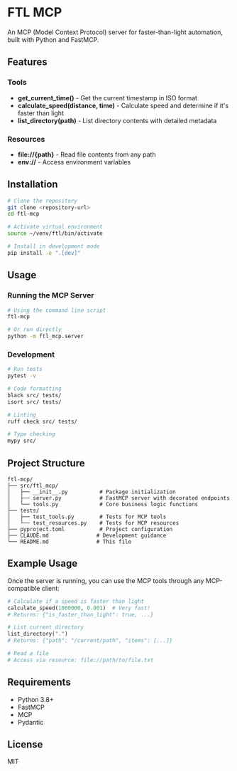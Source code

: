 
# FTL MCP

An MCP (Model Context Protocol) server for faster-than-light automation, built with Python and FastMCP.

## Features

### Tools
- **get_current_time()** - Get the current timestamp in ISO format
- **calculate_speed(distance, time)** - Calculate speed and determine if it's faster than light
- **list_directory(path)** - List directory contents with detailed metadata

### Resources
- **file://{path}** - Read file contents from any path
- **env://** - Access environment variables

## Installation

```bash
# Clone the repository
git clone <repository-url>
cd ftl-mcp

# Activate virtual environment
source ~/venv/ftl/bin/activate

# Install in development mode
pip install -e ".[dev]"
```

## Usage

### Running the MCP Server

```bash
# Using the command line script
ftl-mcp

# Or run directly
python -m ftl_mcp.server
```

### Development

```bash
# Run tests
pytest -v

# Code formatting
black src/ tests/
isort src/ tests/

# Linting
ruff check src/ tests/

# Type checking
mypy src/
```

## Project Structure

```
ftl-mcp/
├── src/ftl_mcp/
│   ├── __init__.py          # Package initialization
│   ├── server.py            # FastMCP server with decorated endpoints
│   └── tools.py             # Core business logic functions
├── tests/
│   ├── test_tools.py        # Tests for MCP tools
│   └── test_resources.py    # Tests for MCP resources
├── pyproject.toml           # Project configuration
├── CLAUDE.md               # Development guidance
└── README.md               # This file
```

## Example Usage

Once the server is running, you can use the MCP tools through any MCP-compatible client:

```python
# Calculate if a speed is faster than light
calculate_speed(1000000, 0.001)  # Very fast!
# Returns: {"is_faster_than_light": true, ...}

# List current directory
list_directory(".")
# Returns: {"path": "/current/path", "items": [...]}

# Read a file
# Access via resource: file://path/to/file.txt
```

## Requirements

- Python 3.8+
- FastMCP
- MCP
- Pydantic

## License

MIT
